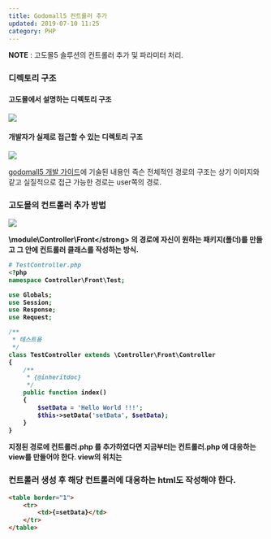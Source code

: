 ```yaml
---
title: Godomall5 컨트롤러 추가
updated: 2019-07-10 11:25
category: PHP
---
```

  
**NOTE** : 고도몰5 솔루션의 컨트롤러 추가 및 파라미터 처리.

### 디렉토리 구조
#### 고도몰에서 설명하는 디렉토리 구조
<a href="https://raw.githubusercontent.com/rlawjddbs/rlawjddbs.github.io/master/assets/common/imgs/190710/Directory.png" target="_new">![](https://raw.githubusercontent.com/rlawjddbs/rlawjddbs.github.io/master/assets/common/imgs/190710/Directory.png)</a>

#### 개발자가 실제로 접근할 수 있는 디렉토리 구조
<a href="https://raw.githubusercontent.com/rlawjddbs/rlawjddbs.github.io/master/assets/common/imgs/190710/file_architecture.png" target="_new">![](https://raw.githubusercontent.com/rlawjddbs/rlawjddbs.github.io/master/assets/common/imgs/190710/file_architecture.png)</a>

<a href="http://doc.godomall5.godomall.com/Getting_Started/Installation#page_20161108" target="_new">godomall5 개발 가이드</a>에 기술된 내용인 즉슨 전체적인 경로의 구조는 상기 이미지와 같고 실질적으로 접근 가능한 경로는 user쪽의 경로.

<div class="divider"></div>

### 고도몰의 컨트롤러 추가 방법

<a href="https://raw.githubusercontent.com/rlawjddbs/rlawjddbs.github.io/master/assets/common/imgs/190710/AddController.PNG" target="_new">![](https://raw.githubusercontent.com/rlawjddbs/rlawjddbs.github.io/master/assets/common/imgs/190710/AddController.PNG)</a>

<strong>\module\Controller\Front\</strong> 의 경로에 자신이 원하는 패키지(폴더)를 만들고 그 안에 컨트롤러 클래스를 작성하는 방식.

```php
# TestController.php
<?php
namespace Controller\Front\Test;

use Globals;
use Session;
use Response;
use Request;

/**
 * 테스트용
 */
class TestController extends \Controller\Front\Controller
{
    /**
     * {@inheritdoc}
     */
    public function index()
    {
        $setData = 'Hello World !!!';
        $this->setData('setData', $setData);
    }
}
```
  
지정된 경로에 컨트롤러.php 를 추가하였다면 지금부터는 컨트롤러.php 에 대응하는 view를 만들어야 한다. view의 위치는  



### 컨트롤러 생성 후 해당 컨트롤러에 대응하는 html도 작성해야 한다.
```html
<table border="1">
    <tr>
        <td>{=setData}</td>
    </tr>
</table>
```
